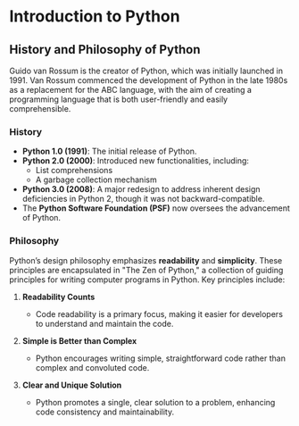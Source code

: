 # Introduction to Python

## History and Philosophy of Python

Guido van Rossum is the creator of Python, which was initially launched in 1991. Van Rossum commenced the development of Python in the late 1980s as a replacement for the ABC language, with the aim of creating a programming language that is both user-friendly and easily comprehensible.

### History
- **Python 1.0 (1991)**: The initial release of Python.
- **Python 2.0 (2000)**: Introduced new functionalities, including:
  - List comprehensions
  - A garbage collection mechanism
- **Python 3.0 (2008)**: A major redesign to address inherent design deficiencies in Python 2, though it was not backward-compatible.
- The **Python Software Foundation (PSF)** now oversees the advancement of Python.

### Philosophy
Python’s design philosophy emphasizes **readability** and **simplicity**. These principles are encapsulated in "The Zen of Python," a collection of guiding principles for writing computer programs in Python. Key principles include:

1. **Readability Counts**  
   - Code readability is a primary focus, making it easier for developers to understand and maintain the code.

2. **Simple is Better than Complex**  
   - Python encourages writing simple, straightforward code rather than complex and convoluted code.

3. **Clear and Unique Solution**  
   - Python promotes a single, clear solution to a problem, enhancing code consistency and maintainability.
